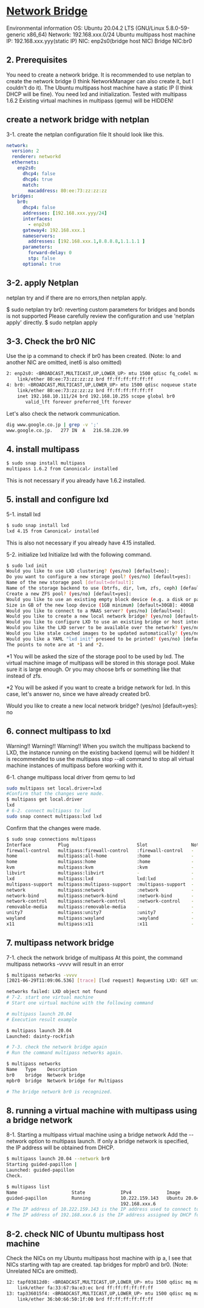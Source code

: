 # **[Network Bridge](https://gist.github.com/ynott/f4bdc89b940522f2a0e4b32790ddb731)**

Environmental information
OS: Ubuntu 20.04.2 LTS (GNU/Linux 5.8.0-59-generic x86_64)
Network: 192.168.xxx.0/24
Ubuntu multipass host machine IP: 192.168.xxx.yyy(static IP)
NIC: enp2s0(bridge host NIC)
Bridge NIC:br0

## 2. Prerequisites

You need to create a network bridge.
It is recommended to use netplan to create the network bridge (I think NetworkManager can also create it, but I couldn't do it).
The Ubuntu multipass host machine have a static IP (I think DHCP will be fine).
You need lxd and initialization.
Tested with multipass 1.6.2
Existing virtual machines in multipass (qemu) will be HIDDEN!

## create a network bridge with netplan

3-1. create the netplan configuration file
It should look like this.

```yaml
network:
  version: 2
  renderer: networkd
  ethernets:
    enp2s0:
      dhcp4: false
      dhcp6: true
      match:
        macaddress: 80:ee:73:zz:zz:zz
  bridges:
    br0:
      dhcp4: false
      addresses: [192.168.xxx.yyy/24]
      interfaces:
        - enp2s0
      gateway4: 192.168.xxx.1
      nameservers:
        addresses: [192.168.xxx.1,8.8.8.8,1.1.1.1 ]
      parameters:
        forward-delay: 0
        stp: false
      optional: true
```

## 3-2. apply Netplan

netplan try and if there are no errors,then netplan apply.

$ sudo netplan try
br0: reverting custom parameters for bridges and bonds is not supported
Please carefully review the configuration and use 'netplan apply' directly.
$ sudo netplan apply

## 3-3. Check the br0 NIC

Use the ip a command to check if br0 has been created.
(Note: lo and another NIC are omitted, inet6 is also omitted)

```bash
2: enp2s0: <BROADCAST,MULTICAST,UP,LOWER_UP> mtu 1500 qdisc fq_codel master br0 state UP group default qlen 1000
    link/ether 80:ee:73:zz:zz:zz brd ff:ff:ff:ff:ff:ff
4: br0: <BROADCAST,MULTICAST,UP,LOWER_UP> mtu 1500 qdisc noqueue state UP group default qlen 1000
    link/ether 80:ee:73:zz:zz:zz brd ff:ff:ff:ff:ff:ff
    inet 192.168.10.111/24 brd 192.168.10.255 scope global br0
       valid_lft forever preferred_lft forever
```

Let's also check the network communication.

```bash
dig www.google.co.jp | grep -v ';'
www.google.co.jp.   277 IN  A   216.58.220.99
```

## 4. install multipass

```bash
$ sudo snap install multipass
multipass 1.6.2 from Canonical✓ installed
```

This is not necessary if you already have 1.6.2 installed.

## 5. install and configure lxd

5-1. install lxd

```bash
$ sudo snap install lxd
lxd 4.15 from Canonical✓ installed
```

This is also not necessary if you already have 4.15 installed.

5-2. initialize lxd
Initialize lxd with the following command.

```bash
$ sudo lxd init
Would you like to use LXD clustering? (yes/no) [default=no]:
Do you want to configure a new storage pool? (yes/no) [default=yes]:
Name of the new storage pool [default=default]:
Name of the storage backend to use (btrfs, dir, lvm, zfs, ceph) [default=zfs]:
Create a new ZFS pool? (yes/no) [default=yes]:
Would you like to use an existing empty block device (e.g. a disk or partition)? (yes/no) [default=no]:
Size in GB of the new loop device (1GB minimum) [default=30GB]: 400GB      <---*1
Would you like to connect to a MAAS server? (yes/no) [default=no]:
Would you like to create a new local network bridge? (yes/no) [default=yes]: no  <---*2
Would you like to configure LXD to use an existing bridge or host interface? (yes/no) [default=no]:
Would you like the LXD server to be available over the network? (yes/no) [default=no]:
Would you like stale cached images to be updated automatically? (yes/no) [default=yes]
Would you like a YAML "lxd init" preseed to be printed? (yes/no) [default=no]:
The points to note are at *1 and *2.
```

*1
You will be asked the size of the storage pool to be used by lxd.
The virtual machine image of multipass will be stored in this storage pool.
Make sure it is large enough.
Or you may choose brfs or something like that instead of zfs.

*2
You will be asked if you want to create a bridge network for lxd.
In this case, let's answer no, since we have already created br0.

Would you like to create a new local network bridge? (yes/no) [default=yes]: no

## 6. connect multipass to lxd

Warning!! Warning!! Warning!!
When you switch the multipass backend to LXD, the instance running on the existing backend (qemu) will be hidden!
It is recommended to use the multipass stop --all command to stop all virtual machine instances of multipass before working with it.

6-1. change multipass local driver from qemu to lxd

```bash
sudo multipass set local.driver=lxd
#Confirm that the changes were made.
$ multipass get local.driver
lxd
# 6-2. connect multipass to lxd
sudo snap connect multipass:lxd lxd
```

Confirm that the changes were made.

```bash
$ sudo snap connections multipass
Interface          Plug                         Slot                Notes
firewall-control   multipass:firewall-control   :firewall-control   -
home               multipass:all-home           :home               -
home               multipass:home               :home               -
kvm                multipass:kvm                :kvm                -
libvirt            multipass:libvirt            -                   -
lxd                multipass:lxd                lxd:lxd             -
multipass-support  multipass:multipass-support  :multipass-support  -
network            multipass:network            :network            -
network-bind       multipass:network-bind       :network-bind       -
network-control    multipass:network-control    :network-control    -
removable-media    multipass:removable-media    -                   -
unity7             multipass:unity7             :unity7             -
wayland            multipass:wayland            :wayland            -
x11                multipass:x11                :x11                -
```

## 7. multipass network bridge

7-1. check the network bridge of multipass
At this point, the command multipass networks -vvvv will result in an error

```bash
$ multipass networks -vvvv
[2021-06-29T11:09:06.536] [trace] [lxd request] Requesting LXD: GET unix://multipass/var/snap/lxd/common/lxd/unix.socket@1.0/networks?recursion=1&project=multipass

networks failed: LXD object not found
# 7-2. start one virtual machine
# Start one virtual machine with the following command

# multipass launch 20.04
# Execution result example

$ multipass launch 20.04
Launched: dainty-rockfish

# 7-3. check the network bridge again
# Run the command multipass networks again.

$ multipass networks
Name   Type    Description
br0    bridge  Network bridge
mpbr0  bridge  Network bridge for Multipass

# The bridge network br0 is recognized.
```

## 8. running a virtual machine with multipass using a bridge network

8-1. Starting a multipass virtual machine using a bridge network
Add the --network <bridge network name> option to multipass launch.
If only a bridge network is specified, the IP address will be obtained from DHCP.

```bash
$ multipass launch 20.04 --network br0
Starting guided-papillon |
Launched: guided-papillon
Check.

$ multipass list
Name                    State             IPv4             Image
guided-papillon         Running           10.222.159.143   Ubuntu 20.04 LTS
                                          192.168.xxx.6
# The IP address of 10.222.159.143 is the IP address used to connect to multipass and multipass shell/exec.
# The IP address of 192.168.xxx.6 is the IP address assigned by DHCP for the local network (bridge network).
```

## 8-2. check NIC of Ubuntu multipass host machine

Check the NICs on my Ubuntu multipass host machine with ip a,
I see that NICs starting with tap are created. tap bridges for mpbr0 and br0.
(Note: Unrelated NICs are omitted).

```bash
12: tapf03812d0: <BROADCAST,MULTICAST,UP,LOWER_UP> mtu 1500 qdisc mq master mpbr0 state UP group default qlen 1000
    link/ether fa:33:67:9a:e3:ec brd ff:ff:ff:ff:ff:ff
13: tap336015f4: <BROADCAST,MULTICAST,UP,LOWER_UP> mtu 1500 qdisc mq master br0 state UP group default qlen 1000
    link/ether 36:b0:66:50:1f:00 brd ff:ff:ff:ff:ff:ff
```
